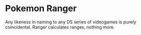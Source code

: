 # Pokemon Ranger

Any likeness in naming to any DS series of videogames is purely coincidental. Ranger calculates ranges, nothing more.